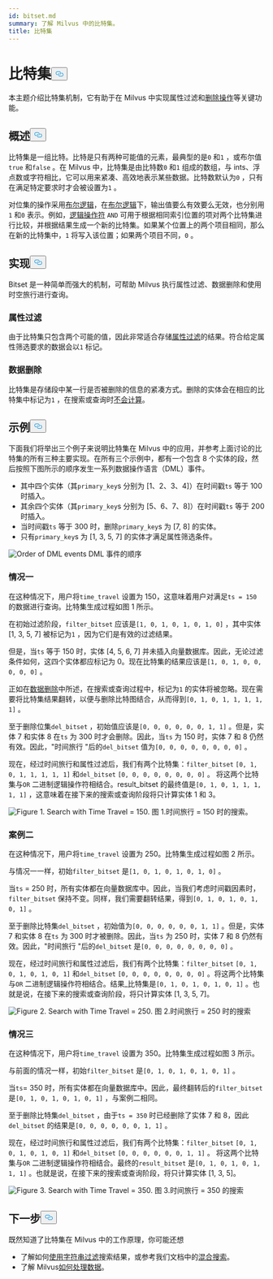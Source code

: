 ```yaml
---
id: bitset.md
summary: 了解 Milvus 中的比特集。
title: 比特集
---
```


<h1 id="Bitset" class="common-anchor-header">比特集<button data-href="#Bitset" class="anchor-icon" translate="no">
      <svg translate="no"
        aria-hidden="true"
        focusable="false"
        height="20"
        version="1.1"
        viewBox="0 0 16 16"
        width="16"
      >
        <path
          fill="#0092E4"
          fill-rule="evenodd"
          d="M4 9h1v1H4c-1.5 0-3-1.69-3-3.5S2.55 3 4 3h4c1.45 0 3 1.69 3 3.5 0 1.41-.91 2.72-2 3.25V8.59c.58-.45 1-1.27 1-2.09C10 5.22 8.98 4 8 4H4c-.98 0-2 1.22-2 2.5S3 9 4 9zm9-3h-1v1h1c1 0 2 1.22 2 2.5S13.98 12 13 12H9c-.98 0-2-1.22-2-2.5 0-.83.42-1.64 1-2.09V6.25c-1.09.53-2 1.84-2 3.25C6 11.31 7.55 13 9 13h4c1.45 0 3-1.69 3-3.5S14.5 6 13 6z"
        ></path>
      </svg>
    </button></h1><p>本主题介绍比特集机制，它有助于在 Milvus 中实现属性过滤和<a href="https://milvus.io/blog/2022-02-07-how-milvus-deletes-streaming-data-in-distributed-cluster.md">删除操作</a>等关键功能。</p>
<h2 id="Overview" class="common-anchor-header">概述<button data-href="#Overview" class="anchor-icon" translate="no">
      <svg translate="no"
        aria-hidden="true"
        focusable="false"
        height="20"
        version="1.1"
        viewBox="0 0 16 16"
        width="16"
      >
        <path
          fill="#0092E4"
          fill-rule="evenodd"
          d="M4 9h1v1H4c-1.5 0-3-1.69-3-3.5S2.55 3 4 3h4c1.45 0 3 1.69 3 3.5 0 1.41-.91 2.72-2 3.25V8.59c.58-.45 1-1.27 1-2.09C10 5.22 8.98 4 8 4H4c-.98 0-2 1.22-2 2.5S3 9 4 9zm9-3h-1v1h1c1 0 2 1.22 2 2.5S13.98 12 13 12H9c-.98 0-2-1.22-2-2.5 0-.83.42-1.64 1-2.09V6.25c-1.09.53-2 1.84-2 3.25C6 11.31 7.55 13 9 13h4c1.45 0 3-1.69 3-3.5S14.5 6 13 6z"
        ></path>
      </svg>
    </button></h2><p>比特集是一组比特。比特是只有两种可能值的元素，最典型的是<code translate="no">0</code> 和<code translate="no">1</code> ，或布尔值<code translate="no">true</code> 和<code translate="no">false</code> 。在 Milvus 中，比特集是由比特数<code translate="no">0</code> 和<code translate="no">1</code> 组成的数组，与 ints、浮点数或字符相比，它可以用来紧凑、高效地表示某些数据。比特数默认为<code translate="no">0</code> ，只有在满足特定要求时才会被设置为<code translate="no">1</code> 。</p>
<p>对位集的操作采用<a href="/docs/zh/v2.5.x/boolean.md">布尔逻辑</a>，在<a href="/docs/zh/v2.5.x/boolean.md">布尔逻辑</a>下，输出值要么有效要么无效，也分别用<code translate="no">1</code> 和<code translate="no">0</code> 表示。例如，<a href="https://milvus.io/docs/v2.1.x/boolean.md#Logical-operators">逻辑操作符</a> <code translate="no">AND</code> 可用于根据相同索引位置的项对两个比特集进行比较，并根据结果生成一个新的比特集。如果某个位置上的两个项目相同，那么在新的比特集中，<code translate="no">1</code> 将写入该位置；如果两个项目不同，<code translate="no">0</code> 。</p>
<h2 id="Implementation" class="common-anchor-header">实现<button data-href="#Implementation" class="anchor-icon" translate="no">
      <svg translate="no"
        aria-hidden="true"
        focusable="false"
        height="20"
        version="1.1"
        viewBox="0 0 16 16"
        width="16"
      >
        <path
          fill="#0092E4"
          fill-rule="evenodd"
          d="M4 9h1v1H4c-1.5 0-3-1.69-3-3.5S2.55 3 4 3h4c1.45 0 3 1.69 3 3.5 0 1.41-.91 2.72-2 3.25V8.59c.58-.45 1-1.27 1-2.09C10 5.22 8.98 4 8 4H4c-.98 0-2 1.22-2 2.5S3 9 4 9zm9-3h-1v1h1c1 0 2 1.22 2 2.5S13.98 12 13 12H9c-.98 0-2-1.22-2-2.5 0-.83.42-1.64 1-2.09V6.25c-1.09.53-2 1.84-2 3.25C6 11.31 7.55 13 9 13h4c1.45 0 3-1.69 3-3.5S14.5 6 13 6z"
        ></path>
      </svg>
    </button></h2><p>Bitset 是一种简单而强大的机制，可帮助 Milvus 执行属性过滤、数据删除和使用时空旅行进行查询。</p>
<h3 id="Attribute-filtering" class="common-anchor-header">属性过滤</h3><p>由于比特集只包含两个可能的值，因此非常适合存储<a href="https://milvus.io/docs/v2.1.x/hybridsearch.md">属性过滤</a>的结果。符合给定属性筛选要求的数据会以<code translate="no">1</code> 标记。</p>
<h3 id="Data-deletion" class="common-anchor-header">数据删除</h3><p>比特集是存储段中某一行是否被删除的信息的紧凑方式。删除的实体会在相应的比特集中标记为<code translate="no">1</code> ，在搜索或查询时<a href="https://milvus.io/blog/deleting-data-in-milvus.md">不会计算</a>。</p>
<h2 id="Examples" class="common-anchor-header">示例<button data-href="#Examples" class="anchor-icon" translate="no">
      <svg translate="no"
        aria-hidden="true"
        focusable="false"
        height="20"
        version="1.1"
        viewBox="0 0 16 16"
        width="16"
      >
        <path
          fill="#0092E4"
          fill-rule="evenodd"
          d="M4 9h1v1H4c-1.5 0-3-1.69-3-3.5S2.55 3 4 3h4c1.45 0 3 1.69 3 3.5 0 1.41-.91 2.72-2 3.25V8.59c.58-.45 1-1.27 1-2.09C10 5.22 8.98 4 8 4H4c-.98 0-2 1.22-2 2.5S3 9 4 9zm9-3h-1v1h1c1 0 2 1.22 2 2.5S13.98 12 13 12H9c-.98 0-2-1.22-2-2.5 0-.83.42-1.64 1-2.09V6.25c-1.09.53-2 1.84-2 3.25C6 11.31 7.55 13 9 13h4c1.45 0 3-1.69 3-3.5S14.5 6 13 6z"
        ></path>
      </svg>
    </button></h2><p>下面我们将举出三个例子来说明比特集在 Milvus 中的应用，并参考上面讨论的比特集的所有三种主要实现。在所有三个示例中，都有一个包含 8 个实体的段，然后按照下图所示的顺序发生一系列数据操作语言（DML）事件。</p>
<ul>
<li>其中四个实体（其<code translate="no">primary_key</code>s 分别为 [1、2、3、4]）在时间戳<code translate="no">ts</code> 等于 100 时插入。</li>
<li>其余四个实体（其<code translate="no">primary_key</code>s 分别为 [5、6、7、8]）在时间戳<code translate="no">ts</code> 等于 200 时插入。</li>
<li>当时间戳<code translate="no">ts</code> 等于 300 时，删除<code translate="no">primary_key</code>s 为 [7, 8] 的实体。</li>
<li>只有<code translate="no">primary_key</code>s 为 [1, 3, 5, 7] 的实体才满足属性筛选条件。</li>
</ul>
<p>
  
   <span class="img-wrapper"> <img translate="no" src="/docs/v2.5.x/assets/bitset_0.svg" alt="Order of DML events" class="doc-image" id="order-of-dml-events" />
   </span> <span class="img-wrapper"> <span>DML 事件的顺序</span> </span></p>
<h3 id="Case-one" class="common-anchor-header">情况一</h3><p>在这种情况下，用户将<code translate="no">time_travel</code> 设置为 150，这意味着用户对满足<code translate="no">ts = 150</code> 的数据进行查询。比特集生成过程如图 1 所示。</p>
<p>在初始过滤阶段，<code translate="no">filter_bitset</code> 应该是<code translate="no">[1, 0, 1, 0, 1, 0, 1, 0]</code> ，其中实体 [1, 3, 5, 7] 被标记为<code translate="no">1</code> ，因为它们是有效的过滤结果。</p>
<p>但是，当<code translate="no">ts</code> 等于 150 时，实体 [4, 5, 6, 7] 并未插入向量数据库。因此，无论过滤条件如何，这四个实体都应标记为 0。现在比特集的结果应该是<code translate="no">[1, 0, 1, 0, 0, 0, 0, 0]</code> 。</p>
<p>正如在<a href="#data-deletion">数据删除</a>中所述，在搜索或查询过程中，标记为<code translate="no">1</code> 的实体将被忽略。现在需要将比特集结果翻转，以便与删除比特图结合，从而得到<code translate="no">[0, 1, 0, 1, 1, 1, 1, 1]</code> 。</p>
<p>至于删除位集<code translate="no">del_bitset</code> ，初始值应该是<code translate="no">[0, 0, 0, 0, 0, 0, 1, 1]</code> 。但是，实体 7 和实体 8 在<code translate="no">ts</code> 为 300 时才会删除。因此，当<code translate="no">ts</code> 为 150 时，实体 7 和 8 仍然有效。因此，"时间旅行 "后的<code translate="no">del_bitset</code> 值为<code translate="no">[0, 0, 0, 0, 0, 0, 0, 0]</code> 。</p>
<p>现在，经过时间旅行和属性过滤后，我们有两个比特集：<code translate="no">filter_bitset</code> <code translate="no">[0, 1, 0, 1, 1, 1, 1, 1]</code> 和<code translate="no">del_bitset</code> <code translate="no">[0, 0, 0, 0, 0, 0, 0, 0]</code> 。  将这两个比特集与<code translate="no">OR</code> 二进制逻辑操作符相结合。result_bitset 的最终值是<code translate="no">[0, 1, 0, 1, 1, 1, 1, 1]</code> ，这意味着在接下来的搜索或查询阶段将只计算实体 1 和 3。</p>
<p>
 <span class="img-wrapper">
   <img translate="no" src="/docs/v2.5.x/assets/bitset_1.jpg" alt="Figure 1. Search with Time Travel = 150." class="doc-image" id="figure-1.-search-with-time-travel-=-150." />
   <span>图 1.时间旅行 = 150 时的搜索</span>。 </span></p>
<h3 id="Case-two" class="common-anchor-header">案例二</h3><p>在这种情况下，用户将<code translate="no">time_travel</code> 设置为 250。比特集生成过程如图 2 所示。</p>
<p>与情况一一样，初始<code translate="no">filter_bitset</code> 是<code translate="no">[1, 0, 1, 0, 1, 0, 1, 0]</code> 。</p>
<p>当<code translate="no">ts</code> = 250 时，所有实体都在向量数据库中。因此，当我们考虑时间戳因素时，<code translate="no">filter_bitset</code> 保持不变。同样，我们需要翻转结果，得到<code translate="no">[0, 1, 0, 1, 0, 1, 0, 1]</code> 。</p>
<p>至于删除比特集<code translate="no">del_bitset</code> ，初始值为<code translate="no">[0, 0, 0, 0, 0, 0, 1, 1]</code> 。但是，实体 7 和实体 8 在<code translate="no">ts</code> 为 300 时才被删除。因此，当<code translate="no">ts</code> 为 250 时，实体 7 和 8 仍然有效。因此，"时间旅行 "后的<code translate="no">del_bitset</code> 是<code translate="no">[0, 0, 0, 0, 0, 0, 0, 0]</code> 。</p>
<p>现在，经过时间旅行和属性过滤后，我们有两个比特集：<code translate="no">filter_bitset</code> <code translate="no">[0, 1, 0, 1, 0, 1, 0, 1]</code> 和<code translate="no">del_bitset</code> <code translate="no">[0, 0, 0, 0, 0, 0, 0, 0]</code> 。将这两个比特集与<code translate="no">OR</code> 二进制逻辑操作符相结合。结果_比特集是<code translate="no">[0, 1, 0, 1, 0, 1, 0, 1]</code> 。也就是说，在接下来的搜索或查询阶段，将只计算实体 [1, 3, 5, 7]。</p>
<p>
 <span class="img-wrapper">
   <img translate="no" src="/docs/v2.5.x/assets/bitset_2.jpg" alt="Figure 2. Search with Time Travel = 250." class="doc-image" id="figure-2.-search-with-time-travel-=-250." />
   <span>图 2.时间旅行 = 250 时的搜索</span> </span></p>
<h3 id="Case-three" class="common-anchor-header">情况三</h3><p>在这种情况下，用户将<code translate="no">time_travel</code> 设置为 350。比特集生成过程如图 3 所示。</p>
<p>与前面的情况一样，初始<code translate="no">filter_bitset</code> 是<code translate="no">[0, 1, 0, 1, 0, 1, 0, 1]</code> 。</p>
<p>当<code translate="no">ts</code>= 350 时，所有实体都在向量数据库中。因此，最终翻转后的<code translate="no">filter_bitset</code> 是<code translate="no">[0, 1, 0, 1, 0, 1, 0, 1]</code> ，与案例二相同。</p>
<p>至于删除比特集<code translate="no">del_bitset</code> ，由于<code translate="no">ts = 350</code> 时已经删除了实体 7 和 8，因此<code translate="no">del_bitset</code> 的结果是<code translate="no">[0, 0, 0, 0, 0, 0, 1, 1]</code> 。</p>
<p>现在，经过时间旅行和属性过滤后，我们有两个比特集：<code translate="no">filter_bitset</code> <code translate="no">[0, 1, 0, 1, 0, 1, 0, 1]</code> 和<code translate="no">del_bitset</code> <code translate="no">[0, 0, 0, 0, 0, 0, 1, 1]</code> 。  将这两个比特集与<code translate="no">OR</code> 二进制逻辑操作符相结合。最终的<code translate="no">result_bitset</code> 是<code translate="no">[0, 1, 0, 1, 0, 1, 1, 1]</code> 。也就是说，在接下来的搜索或查询阶段，将只计算实体 [1, 3, 5]。</p>
<p>
 <span class="img-wrapper">
   <img translate="no" src="/docs/v2.5.x/assets/bitset_3.jpg" alt="Figure 3. Search with Time Travel = 350." class="doc-image" id="figure-3.-search-with-time-travel-=-350." />
   <span>图 3.时间旅行 = 350 的搜索</span> </span></p>
<h2 id="Whats-next" class="common-anchor-header">下一步<button data-href="#Whats-next" class="anchor-icon" translate="no">
      <svg translate="no"
        aria-hidden="true"
        focusable="false"
        height="20"
        version="1.1"
        viewBox="0 0 16 16"
        width="16"
      >
        <path
          fill="#0092E4"
          fill-rule="evenodd"
          d="M4 9h1v1H4c-1.5 0-3-1.69-3-3.5S2.55 3 4 3h4c1.45 0 3 1.69 3 3.5 0 1.41-.91 2.72-2 3.25V8.59c.58-.45 1-1.27 1-2.09C10 5.22 8.98 4 8 4H4c-.98 0-2 1.22-2 2.5S3 9 4 9zm9-3h-1v1h1c1 0 2 1.22 2 2.5S13.98 12 13 12H9c-.98 0-2-1.22-2-2.5 0-.83.42-1.64 1-2.09V6.25c-1.09.53-2 1.84-2 3.25C6 11.31 7.55 13 9 13h4c1.45 0 3-1.69 3-3.5S14.5 6 13 6z"
        ></path>
      </svg>
    </button></h2><p>既然知道了比特集在 Milvus 中的工作原理，你可能还想</p>
<ul>
<li>了解如何<a href="https://milvus.io/blog/2022-08-08-How-to-use-string-data-to-empower-your-similarity-search-applications.md">使用字符串过滤</a>搜索结果，或参考我们文档中的<a href="https://milvus.io/docs/hybridsearch.md">混合搜索</a>。</li>
<li>了解 Milvus<a href="https://milvus.io/docs/v2.1.x/data_processing.md">如何处理数据</a>。</li>
</ul>
